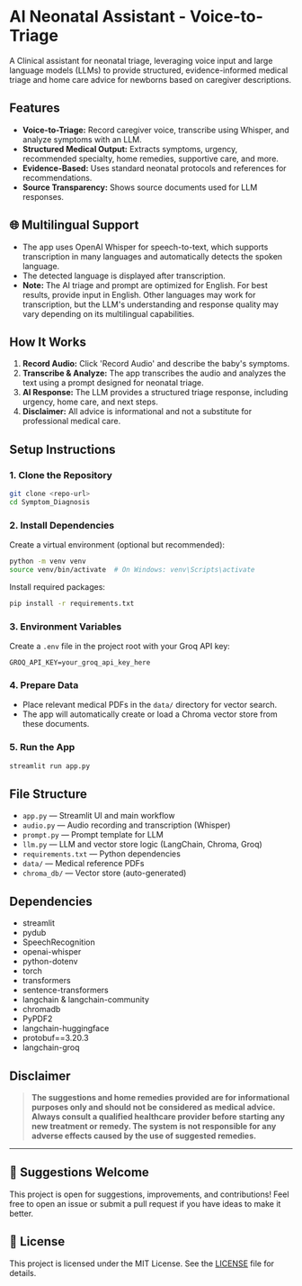 # AI Neonatal Assistant - Voice-to-Triage

A  Clinical assistant for neonatal triage, leveraging voice input and large language models (LLMs) to provide structured, evidence-informed medical triage and home care advice for newborns based on caregiver descriptions.

## Features
- **Voice-to-Triage:** Record caregiver voice, transcribe using Whisper, and analyze symptoms with an LLM.
- **Structured Medical Output:** Extracts symptoms, urgency, recommended specialty, home remedies, supportive care, and more.
- **Evidence-Based:** Uses standard neonatal protocols and references for recommendations.
- **Source Transparency:** Shows source documents used for LLM responses.


## 🌐 Multilingual Support
- The app uses OpenAI Whisper for speech-to-text, which supports transcription in many languages and automatically detects the spoken language.
- The detected language is displayed after transcription.
- **Note:** The AI triage and prompt are optimized for English. For best results, provide input in English. Other languages may work for transcription, but the LLM's understanding and response quality may vary depending on its multilingual capabilities.

## How It Works
1. **Record Audio:** Click 'Record Audio' and describe the baby's symptoms.
2. **Transcribe & Analyze:** The app transcribes the audio and analyzes the text using a prompt designed for neonatal triage.
3. **AI Response:** The LLM provides a structured triage response, including urgency, home care, and next steps.
4. **Disclaimer:** All advice is informational and not a substitute for professional medical care.

## Setup Instructions

### 1. Clone the Repository
```bash
git clone <repo-url>
cd Symptom_Diagnosis
```

### 2. Install Dependencies
Create a virtual environment (optional but recommended):
```bash
python -m venv venv
source venv/bin/activate  # On Windows: venv\Scripts\activate
```
Install required packages:
```bash
pip install -r requirements.txt
```

### 3. Environment Variables
Create a `.env` file in the project root with your Groq API key:
```
GROQ_API_KEY=your_groq_api_key_here
```

### 4. Prepare Data
- Place relevant medical PDFs in the `data/` directory for vector search.
- The app will automatically create or load a Chroma vector store from these documents.

### 5. Run the App
```bash
streamlit run app.py
```

## File Structure
- `app.py` — Streamlit UI and main workflow
- `audio.py` — Audio recording and transcription (Whisper)
- `prompt.py` — Prompt template for LLM
- `llm.py` — LLM and vector store logic (LangChain, Chroma, Groq)
- `requirements.txt` — Python dependencies
- `data/` — Medical reference PDFs
- `chroma_db/` — Vector store (auto-generated)

## Dependencies
- streamlit
- pydub
- SpeechRecognition
- openai-whisper
- python-dotenv
- torch
- transformers
- sentence-transformers
- langchain & langchain-community
- chromadb
- PyPDF2
- langchain-huggingface
- protobuf==3.20.3
- langchain-groq

## Disclaimer
> **The suggestions and home remedies provided are for informational purposes only and should not be considered as medical advice. Always consult a qualified healthcare provider before starting any new treatment or remedy. The system is not responsible for any adverse effects caused by the use of suggested remedies.**

---

## 🤝 Suggestions Welcome
This project is open for suggestions, improvements, and contributions! Feel free to open an issue or submit a pull request if you have ideas to make it better.

## 📄 License
This project is licensed under the MIT License. See the [LICENSE](LICENSE) file for details.
